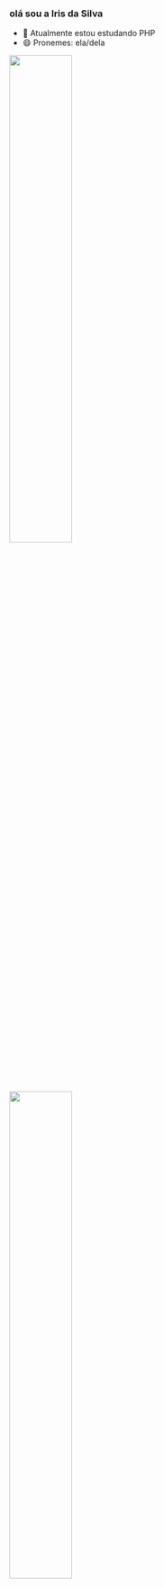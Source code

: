 ### olá sou a Iris da Silva 

- 🌱 Atualmente estou estudando PHP
- 😄 Pronemes: ela/dela
<div>
  <img aling="left" width="47%" src="https://github-readme-stats.vercel.app/api?username=irilva&show_icons=true&hide=contribs,prs&cache_seconds=86400&theme=aura">
</div>
<div>
  <img aling="left" width="47%"  src="(https://github-readme-stats.vercel.app/api/top-langs/?username=irilva&layout=compact)"
</div>
